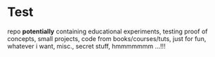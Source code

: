 # Test

repo **potentially** containing educational experiments, testing proof of concepts, small projects, code from books/courses/tuts, just for fun, whatever i want, misc., secret stuff, hmmmmmmm ...!!!
